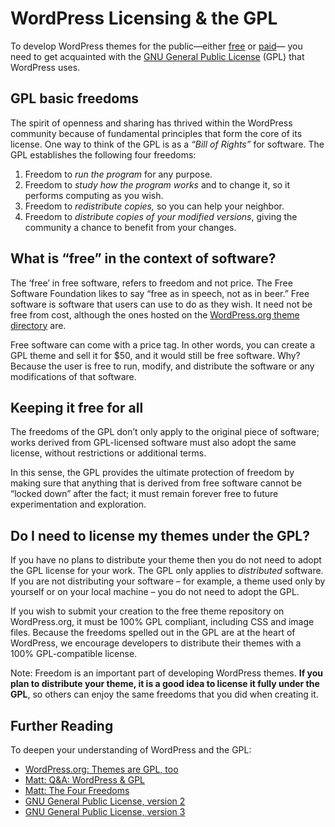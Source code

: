 # WordPress Licensing &amp; the GPL

To develop WordPress themes for the public—either [free](https://wordpress.org/themes/) or [paid](https://wordpress.org/themes/commercial/)— you need to get acquainted with the [GNU General Public License](https://wordpress.org/about/license/) (GPL) that WordPress uses.

## GPL basic freedoms

The spirit of openness and sharing has thrived within the WordPress community because of fundamental principles that form the core of its license. One way to think of the GPL is as a *“Bill of Rights”* for software. The GPL establishes the following four freedoms:

1.  Freedom to *run the program* for any purpose.
2.  Freedom to *study how the program works* and to change it, so it performs computing as you wish.
3.  Freedom to *redistribute copies,* so you can help your neighbor.
4.  Freedom to *distribute copies of your modified versions*, giving the community a chance to benefit from your changes.

## What is “free” in the context of software?

The ‘free’ in free software, refers to freedom and not price. The Free Software Foundation likes to say “free as in speech, not as in beer.” Free software is software that users can use to do as they wish. It need not be free from cost, although the ones hosted on the [WordPress.org theme directory](https://wordpress.org/themes/) are.

Free software can come with a price tag. In other words, you can create a GPL theme and sell it for $50, and it would still be free software. Why? Because the user is free to run, modify, and distribute the software or any modifications of that software.

## Keeping it free for all

The freedoms of the GPL don’t only apply to the original piece of software; works derived from GPL-licensed software must also adopt the same license, without restrictions or additional terms.

In this sense, the GPL provides the ultimate protection of freedom by making sure that anything that is derived from free software cannot be “locked down” after the fact; it must remain forever free to future experimentation and exploration.

## Do I need to license my themes under the GPL?

If you have no plans to distribute your theme then you do not need to adopt the GPL license for your work. The GPL only applies to *distributed* software. If you are not distributing your software – for example, a theme used only by yourself or on your local machine – you do not need to adopt the GPL.

If you wish to submit your creation to the free theme repository on WordPress.org, it must be 100% GPL compliant, including CSS and image files. Because the freedoms spelled out in the GPL are at the heart of WordPress, we encourage developers to distribute their themes with a 100% GPL-compatible license.

Note: Freedom is an important part of developing WordPress themes. **If you plan to distribute your theme, it is a good idea to license it fully under the GPL**, so others can enjoy the same freedoms that you did when creating it.

## Further Reading

To deepen your understanding of WordPress and the GPL:

*   [WordPress.org: Themes are GPL, too](https://wordpress.org/news/2009/07/themes-are-gpl-too/)
*   [Matt: Q&A: WordPress & GPL](http://ma.tt/2009/10/matt-qa-wordpress-gpl/)
*   [Matt: The Four Freedoms](http://ma.tt/2014/01/four-freedoms/)
*   [GNU General Public License, version 2](http://www.gnu.org/licenses/gpl-2.0.html)
*   [GNU General Public License, version 3](http://www.gnu.org/licenses/gpl.html)